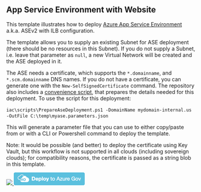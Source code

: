 App Service Environment with Website
------------------------------------

This template illustrates how to deploy [Azure App Service Environment](https://docs.microsoft.com/en-us/azure/app-service/environment/intro) a.k.a. ASEv2 with ILB configuration.

The template allows you to supply an existing Subnet for ASE deployment (there should be no resources in this Subnet). If you do not supply a Subnet, i.e. leave that parameter as `null`, a new Virtual Network will be created and the ASE deployed in it. 

The ASE needs a certificate, which supports the `*.domainname`, and `*.scm.domainname` DNS names. If you do not have a certificate, you can generate one with the `New-SelfSignedCertificate` command. The repository also includes a [convenience script](https://github.com/hansenms/iac/blob/master/scripts/PrepareAseDeployment.ps1), that prepares the details needed for this deployment. To use the script for this deployment:

```
iac\scripts\PrepareAseDeployment.ps1 -DomainName mydomain-internal.us -OutFile C:\temp\myase.parameters.json
```

This will generate a parameter file that you can use to either copy/paste from or with a CLI or Powershell command to deploy the template. 

Note: It would be possible (and better) to deploy the certificate using Key Vault, but this workflow is not supported in all clouds (including sovereign clouds); for compatibility reasons, the certificate is passed as a string blob in this template.

<a href="https://transmogrify.azurewebsites.net/ase/azuredeploy.json" target="_blank">
    <img src="http://azuredeploy.net/deploybutton.png"/>
</a>

<a href="https://transmogrify.azurewebsites.net/ase/azuredeploy.json?environment=gov" target="_blank">
<img src="https://raw.githubusercontent.com/Azure/azure-quickstart-templates/master/1-CONTRIBUTION-GUIDE/images/deploytoazuregov.png"
</a>